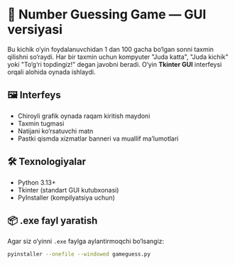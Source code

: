 # 🎯 Number Guessing Game — GUI versiyasi

Bu kichik o‘yin foydalanuvchidan 1 dan 100 gacha bo‘lgan sonni taxmin qilishni so‘raydi. Har bir taxmin uchun kompyuter "Juda katta", "Juda kichik" yoki "To‘g‘ri topdingiz!" degan javobni beradi. O‘yin **Tkinter GUI** interfeysi orqali alohida oynada ishlaydi.

## 🖼️ Interfeys

- Chiroyli grafik oynada raqam kiritish maydoni
- Taxmin tugmasi
- Natijani ko‘rsatuvchi matn
- Pastki qismda xizmatlar banneri va muallif ma’lumotlari

## 🛠️ Texnologiyalar

- Python 3.13+
- Tkinter (standart GUI kutubxonasi)
- PyInstaller (kompilyatsiya uchun)

## 📦 .exe fayl yaratish

Agar siz o‘yinni `.exe` faylga aylantirmoqchi bo‘lsangiz:

```bash
pyinstaller --onefile --windowed gameguess.py